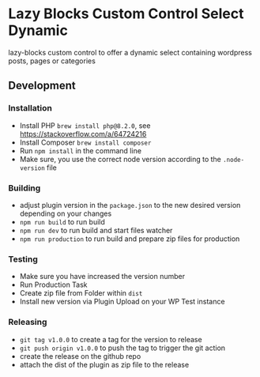 # Lazy Blocks Custom Control Select Dynamic

lazy-blocks custom control to offer a dynamic select containing wordpress posts, pages or categories

## Development

### Installation

- Install PHP `brew install php@8.2.0`, see https://stackoverflow.com/a/64724216
- Install Composer `brew install composer`
- Run `npm install` in the command line
- Make sure, you use the correct node version according to the `.node-version` file

### Building

- adjust plugin version in the `package.json` to the new desired version depending on your changes
- `npm run build` to run build
- `npm run dev` to run build and start files watcher
- `npm run production` to run build and prepare zip files for production

### Testing

- Make sure you have increased the version number
- Run Production Task
- Create zip file from Folder within `dist`
- Install new version via Plugin Upload on your WP Test instance

### Releasing

- `git tag v1.0.0` to create a tag for the version to release
- `git push origin v1.0.0` to push the tag to trigger the git action
- create the release on the github repo
- attach the dist of the plugin as zip file to the release
